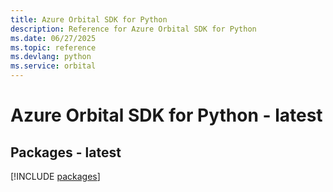 ```yaml
---
title: Azure Orbital SDK for Python
description: Reference for Azure Orbital SDK for Python
ms.date: 06/27/2025
ms.topic: reference
ms.devlang: python
ms.service: orbital
---
```

# Azure Orbital SDK for Python - latest
## Packages - latest
[!INCLUDE [packages](orbital-index.md)]
